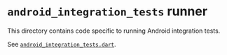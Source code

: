 # `android_integration_tests` runner

This directory contains code specific to running Android integration tests.

See [`android_integration_tests.dart`](android_integration_tests.dart).
